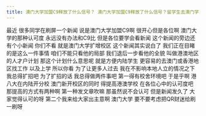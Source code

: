 ```yaml
---
title: 澳门大学加盟C9释放了什么信号？ 澳门大学加盟C9释放了什么信号？留学生去澳门学习或工作更容易了吗？
---
```

最近
很多同学在刷屏一个新闻
说是澳门大学加盟C9啊
很开心但是各位啊
澳门大学的那种认可度
永远没有办法和C9比
但是各位要学会看新闻
这个新闻的旁边还有个小新闻
你们不看
就是澳门大学扩增校区
这个新闻其实说白了
我们正在目睹的是这么一件事情
咱们不能只看他的局部
我们退后一步看他的全貌
叫做港澳地区的人才户计划
那这个计划什么意思呢
就是方便内陆学生
更容易的去澳门或香港地区找工作
以及上学
所以你看
为了让更多人过去
我在不影响本地人立的情况之下
我总得扩招吧
为了扩招的话
我总得做两件事吧
第一得有校舍环境吧
于是乎啊
港八大在内陆开分校
澳门新开校区的同时
得提高港澳学校
在各位心中的认可度吧
那提高的方式有两种啊
第一种发文章吹嘛
那虽然说不会认可
但是新闻发久了
大家觉得认可的呀
第二个我来给大家出主意啊
澳门大学
要不要考虑把QR财迷给刷一刷呀
